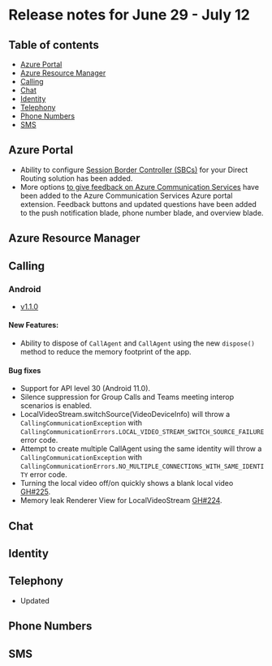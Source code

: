 # Release notes for June 29 - July 12

## Table of contents
* [Azure Portal](#azure-portal)
* [Azure Resource Manager](#azure-resource-manager)
* [Calling](#calling)
* [Chat](#chat)
* [Identity](#identity)
* [Telephony](#telephony)
* [Phone Numbers](#phone-numbers)
* [SMS](#sms)

## Azure Portal
- Ability to configure [Session Border Controller (SBCs)](https://docs.microsoft.com/azure/communication-services/concepts/telephony-sms/direct-routing-provisioning) for your Direct Routing solution has been added. 
- More options [to give feedback on Azure Communication Services](https://docs.microsoft.com/azure/communication-services/support#provide-feedback) have been added to the Azure Communication Services Azure portal extension. Feedback buttons and updated questions have been added to the push notification blade, phone number blade, and overview blade.

## Azure Resource Manager

## Calling

### Android

- [v1.1.0](https://github.com/Azure/Communication/blob/master/releasenotes/acs-calling-android-sdk-release-notes.md#v110-2021-06-29)

#### New Features:
- Ability to dispose of `CallAgent` and `CallAgent` using the new `dispose()` method to reduce the memory footprint of the app.

#### Bug fixes
- Support for API level 30 (Android 11.0).
- Silence suppression for Group Calls and Teams meeting interop scenarios is enabled.
- LocalVideoStream.switchSource(VideoDeviceInfo) will throw a `CallingCommunicationException` with `CallingCommunicationErrors.LOCAL_VIDEO_STREAM_SWITCH_SOURCE_FAILURE` error code.
- Attempt to create multiple CallAgent using the same identity will throw a `CallingCommunicationException` with `CallingCommunicationErrors.NO_MULTIPLE_CONNECTIONS_WITH_SAME_IDENTITY` error code.
- Turning the local video off/on quickly shows a blank local video [GH#225](https://github.com/Azure/Communication/issues/225).
- Memory leak Renderer View for LocalVideoStream [GH#224](https://github.com/Azure/Communication/issues/224).

## Chat

## Identity

## Telephony
- Updated 

## Phone Numbers

## SMS
